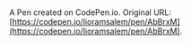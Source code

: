 # 

A Pen created on CodePen.io. Original URL: [https://codepen.io/lioramsalem/pen/AbBrxM](https://codepen.io/lioramsalem/pen/AbBrxM).

